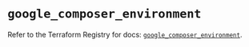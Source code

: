 # `google_composer_environment`

Refer to the Terraform Registry for docs: [`google_composer_environment`](https://registry.terraform.io/providers/hashicorp/google-beta/5.43.0/docs/resources/google_composer_environment).
